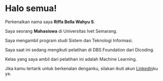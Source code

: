 # Halo semua! 

Perkenalkan nama saya **Riffa Bella Wahyu S**.<br>

Saya seorang **Mahasiswa** di Universitas Ivet Semarang.<br> 

Saya mengambil program studi Sistem dan Teknologi Informasi.<br>

Saya saat ini sedang mengikuti pelatihan di DBS Foundation dari Dicoding.<br>

Kelas yang saya ambil dari pelatihan ini adalah Machine Learning.<br>

Jika kamu tertarik untuk berkenalan denganku, silakan ikuti akun [Linkedin](https://www.linkedin.com/in/riffa-bella-wahyu-s-075196243/)ku ya.
